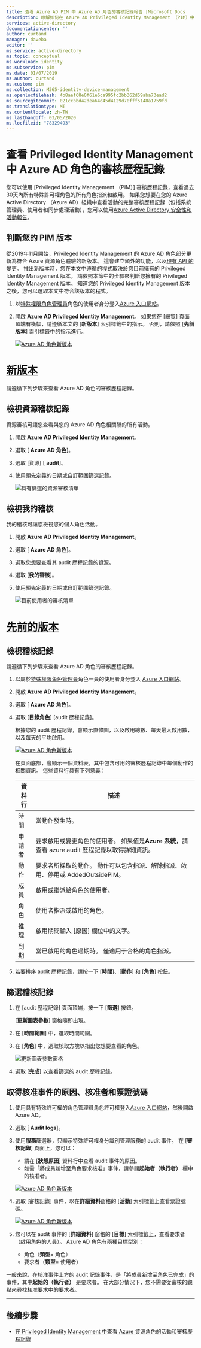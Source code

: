 ```yaml
---
title: 查看 Azure AD PIM 中 Azure AD 角色的審核記錄報告 |Microsoft Docs
description: 瞭解如何在 Azure AD Privileged Identity Management （PIM）中，查看 Azure AD 角色的審核記錄歷程記錄。
services: active-directory
documentationcenter: ''
author: curtand
manager: daveba
editor: ''
ms.service: active-directory
ms.topic: conceptual
ms.workload: identity
ms.subservice: pim
ms.date: 01/07/2019
ms.author: curtand
ms.custom: pim
ms.collection: M365-identity-device-management
ms.openlocfilehash: 4b8aef68e0f61e6ca995fc2bb362d59aba73ead2
ms.sourcegitcommit: 021ccbbd42dea64d45d4129d70fff5148a1759fd
ms.translationtype: MT
ms.contentlocale: zh-TW
ms.lasthandoff: 03/05/2020
ms.locfileid: "78329493"
---
```

# <a name="view-audit-history-for-azure-ad-roles-in-privileged-identity-management"></a>查看 Privileged Identity Management 中 Azure AD 角色的審核歷程記錄

您可以使用 [Privileged Identity Management （PIM）] 審核歷程記錄，查看過去30天內所有特殊許可權角色的所有角色指派和啟用。 如果您想要在您的 Azure Active Directory （Azure AD）組織中查看活動的完整審核歷程記錄（包括系統管理員、使用者和同步處理活動），您可以使用[Azure Active Directory 安全性和活動報告](../reports-monitoring/overview-reports.md)。

## <a name="determine-your-version-of-pim"></a>判斷您的 PIM 版本

從2019年11月開始，Privileged Identity Management 的 Azure AD 角色部分更新為符合 Azure 資源角色體驗的新版本。 這會建立額外的功能，以及[現有 API 的變更](azure-ad-roles-features.md#api-changes)。 推出新版本時，您在本文中遵循的程式取決於您目前擁有的 Privileged Identity Management 版本。 請依照本節中的步驟來判斷您擁有的 Privileged Identity Management 版本。 知道您的 Privileged Identity Management 版本之後，您可以選取本文中符合該版本的程式。

1. 以[特殊權限角色管理員](../users-groups-roles/directory-assign-admin-roles.md#privileged-role-administrator)角色的使用者身分登入[Azure 入口網站](https://portal.azure.com/)。
1. 開啟 **Azure AD Privileged Identity Management**。 如果您在 [總覽] 頁面頂端有橫幅，請遵循本文的 [**新版本**] 索引標籤中的指示。 否則，請依照 [**先前版本**] 索引標籤中的指示進行。

    [![Azure AD 角色新版本](media/pim-how-to-use-audit-log/directory-roles-audit-history.png "選取您版本的索引標籤")](media/pim-how-to-use-audit-log/directory-roles-audit-history.png)

# <a name="new-version"></a>[新版本](#tab/new)

請遵循下列步驟來查看 Azure AD 角色的審核歷程記錄。

## <a name="view-resource-audit-history"></a>檢視資源稽核記錄

資源審核可讓您查看與您的 Azure AD 角色相關聯的所有活動。

1. 開啟 **Azure AD Privileged Identity Management**。

1. 選取 [ **Azure AD 角色**]。

1. 選取 [資源] [ **audit**]。

1. 使用預先定義的日期或自訂範圍篩選記錄。

    ![具有篩選的資源審核清單](media/azure-pim-resource-rbac/rbac-resource-audit.png)

## <a name="view-my-audit"></a>檢視我的稽核

我的稽核可讓您檢視您的個人角色活動。

1. 開啟 **Azure AD Privileged Identity Management**。

1. 選取 [ **Azure AD 角色**]。

1. 選取您想要查看其 audit 歷程記錄的資源。

1. 選取 [**我的審核**]。

1. 使用預先定義的日期或自訂範圍篩選記錄。

    ![目前使用者的審核清單](media/azure-pim-resource-rbac/my-audit-time.png)

# <a name="previous-version"></a>[先前的版本](#tab/previous)

## <a name="view-audit-history"></a>檢視稽核記錄

請遵循下列步驟來查看 Azure AD 角色的審核歷程記錄。

1. 以屬於[特殊權限角色管理員](https://portal.azure.com/)角色一員的使用者身分登入 [Azure 入口網站](../users-groups-roles/directory-assign-admin-roles.md#privileged-role-administrator)。

1. 開啟 **Azure AD Privileged Identity Management**。

1. 選取 [ **Azure AD 角色**]。

1. 選取 [**目錄角色**] [audit 歷程記錄]。

    根據您的 audit 歷程記錄，會顯示直條圖，以及啟用總數、每天最大啟用數，以及每天的平均啟用。

    [![Azure AD 角色新版本](media/pim-how-to-use-audit-log/directory-roles-audit-history.png "查看目錄角色審查歷程記錄")](media/pim-how-to-use-audit-log/directory-roles-audit-history.png)

    在頁面底部，會顯示一個資料表，其中包含可用的審核歷程記錄中每個動作的相關資訊。 這些資料行具有下列意義：

    | 資料行 | 描述 |
    | --- | --- |
    | 時間 | 當動作發生時。 |
    | 申請者 | 要求啟用或變更角色的使用者。 如果值是**Azure 系統**，請查看 azure audit 歷程記錄以取得詳細資訊。 |
    | 動作 | 要求者所採取的動作。 動作可以包含指派、解除指派、啟用、停用或 AddedOutsidePIM。 |
    | 成員 | 啟用或指派給角色的使用者。 |
    | 角色 | 使用者指派或啟用的角色。 |
    | 推理 | 啟用期間輸入 [原因] 欄位中的文字。 |
    | 到期 | 當已啟用的角色過期時。 僅適用于合格的角色指派。 |

1. 若要排序 audit 歷程記錄，請按一下 [**時間**]、[**動作**] 和 [**角色**] 按鈕。

## <a name="filter-audit-history"></a>篩選稽核記錄

1. 在 [audit 歷程記錄] 頁面頂端，按一下 [**篩選**] 按鈕。

    [**更新圖表參數**] 窗格隨即出現。

1. 在 [**時間範圍**] 中，選取時間範圍。

1. 在 [**角色**] 中，選取核取方塊以指出您想要查看的角色。

    ![更新圖表參數窗格](media/pim-how-to-use-audit-log/update-chart-parameters.png)

1. 選取 [**完成**] 以查看篩選的 audit 歷程記錄。

## <a name="get-reason-approver-and-ticket-number-for-approval-events"></a>取得核准事件的原因、核准者和票證號碼

1. 使用具有特殊許可權的角色管理員角色許可權登入[Azure 入口網站](https://aad.portal.azure.com)，然後開啟 Azure AD。
1. 選取 [ **Audit logs**]。
1. 使用**服務**篩選器，只顯示特殊許可權身分識別管理服務的 audit 事件。 在 [**審核記錄**] 頁面上，您可以：

    - 請在 [**狀態原因**] 資料行中查看 audit 事件的原因。
    - 如需「將成員新增至角色要求核准」事件，請參閱**起始者（執行者）** 欄中的核准者。

    [![Azure AD 角色新版本](media/pim-how-to-use-audit-log/filter-audit-logs.png "篩選 PIM 服務的 audit 記錄")](media/pim-how-to-use-audit-log/filter-audit-logs.png)

1. 選取 [審核記錄] 事件，以在**詳細資料**窗格的 [**活動**] 索引標籤上查看票證號碼。
  
    [![Azure AD 角色新版本](media/pim-how-to-use-audit-log/audit-event-ticket-number.png "檢查 audit 事件的票證號碼")](media/pim-how-to-use-audit-log/audit-event-ticket-number.png)

1. 您可以在 audit 事件的 [**詳細資料**] 窗格的 [**目標**] 索引標籤上，查看要求者（啟用角色的人員）。 Azure AD 角色有兩種目標型別：

    - 角色（**類型**= 角色）
    - 要求者（**類型**= 使用者）

一般來說，在核准事件上方的 audit 記錄事件，是「將成員新增至角色已完成」的事件，其中**起始的（執行者）** 是要求者。 在大部分情況下，您不需要從審核的觀點來尋找核准要求中的要求者。

---

## <a name="next-steps"></a>後續步驟

- [在 Privileged Identity Management 中查看 Azure 資源角色的活動和審核歷程記錄](azure-pim-resource-rbac.md)
